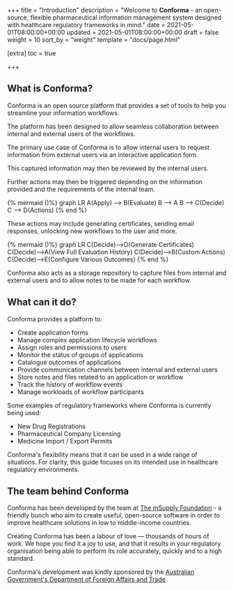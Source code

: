 +++
title = "Introduction"
description = "Welcome to **Conforma** - an open-source, flexible pharmaceutical information management system designed with healthcare regulatory frameworks in mind."
date = 2021-05-01T08:00:00+00:00
updated = 2021-05-01T08:00:00+00:00
draft = false
weight = 10
sort_by = "weight"
template = "docs/page.html"

[extra]
toc = true

+++

## What is Conforma?

Conforma is an open source platform that provides a set of tools to help you streamline your information workflows. 

The platform has been designed to allow seamless collaboration between internal and external users of the workflows. 

The primary use case of Conforma is to allow internal users to request information from external users via an interactive application form. 

This captured information may then be reviewed by the internal users. 

Further actions may then be triggered depending on the information provided and the requirements of the internal team. 

{% mermaid ()%}
graph LR
    A(Apply) --> B(Evaluate)
    B --> A
    B --> C(Decide)
    C --> D(Actions)
{% end %}
</br>

These actions may include generating certificates, sending email responses, unlocking new workflows to the user and more. 

{% mermaid ()%}
graph LR
    C(Decide)-->D(Generate Certificates)
    C(Decide)-->A(View Full Evaluation History)
    C(Decide)-->B(Custom Actions) 
    C(Decide)-->E(Configure Various Outcomes) 
{% end %}
</br>

Conforma also acts as a storage repository to capture files from internal and external users and to allow notes to be made for each workflow. 


## What can it do?

Conforma provides a platform to:

- Create application forms
- Manage complex application lifecycle workflows
- Assign roles and permissions to users
- Monitor the status of groups of applications
- Catalogue outcomes of applications
- Provide communication channels between internal and external users
- Store notes and files related to an application or workflow
- Track the history of workflow events
- Manage workloads of workflow participants

Some examples of regulatory frameworks where Conforma is currently being used: 

- New Drug Registrations
- Pharmaceutical Company Licensing
- Medicine Import / Export Permits

Conforma's flexibility means that it can be used in a wide range of situations. For clarity, this guide focuses on its intended use in healthcare regulatory environments.


## The team behind Conforma

Conforma has been developed by the team at [The mSupply Foundation](https://msupply.foundation/about) - a friendly bunch who aim to create useful, open-source software in order to improve healthcare solutions in low to middle-income countries. 

Creating Conforma has been a labour of love — thousands of hours of work. We hope you find it a joy to use, and that it results in your regulatory organisation being able to perform its role accurately, quickly and to a high standard.

Conforma's development was kindly sponsored by the [Australian Government's Department of Foreign Affairs and Trade](https://www.dfat.gov.au/).
